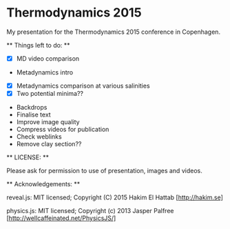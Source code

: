 # Thermodynamics 2015
My presentation for the Thermodynamics 2015 conference in Copenhagen.

** Things left to do: **

- [x]	MD video comparison
- Metadynamics intro
- [x]	Metadynamics comparison at various salinities
- [x]	Two potential minima??
-	Backdrops
-	Finalise text
-	Improve image quality
-	Compress videos for publication
-	Check weblinks
- Remove clay section??

** LICENSE: **

Please ask for permission to use of presentation, images and videos.

** Acknowledgements: **

reveal.js:
MIT licensed;
Copyright (C) 2015 Hakim El Hattab [http://hakim.se]

physics.js:
MIT licensed;
Copyright (c) 2013 Jasper Palfree [http://wellcaffeinated.net/PhysicsJS/]
